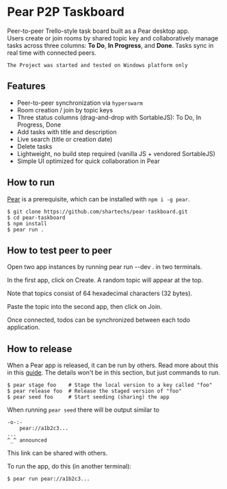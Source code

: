 # Pear P2P Taskboard

Peer-to-peer Trello-style task board built as a Pear desktop app.  
Users create or join rooms by shared topic key and collaboratively manage tasks across three columns: **To Do**, **In Progress**, and **Done**. Tasks sync in real time with connected peers.

`The Project was started and tested on Windows platform only`

## Features

- Peer-to-peer synchronization via `hyperswarm`
- Room creation / join by topic keys
- Three status columns (drag-and-drop with SortableJS): To Do, In Progress, Done
- Add tasks with title and description
- Live search (title or creation date)
- Delete tasks
- Lightweight, no build step required (vanilla JS + vendored SortableJS)
- Simple UI optimized for quick collaboration in Pear

## How to run

[Pear](https://docs.pears.com/guides/getting-started) is a prerequisite, which can be installed with `npm i -g pear`.

```
$ git clone https://github.com/shartechs/pear-taskboard.git
$ cd pear-taskboard
$ npm install
$ pear run .
```

## How to test peer to peer

Open two app instances by running pear run --dev . in two terminals.

In the first app, click on Create. A random topic will appear at the top.

Note that topics consist of 64 hexadecimal characters (32 bytes).

Paste the topic into the second app, then click on Join.

Once connected, todos can be synchronized between each todo application.

## How to release

When a Pear app is released, it can be run by others. Read more about this in this [guide](https://docs.pears.com/guides/sharing-a-pear-app). The details won't be in this section, but just commands to run.

```
$ pear stage foo    # Stage the local version to a key called "foo"
$ pear release foo  # Release the staged version of "foo"
$ pear seed foo     # Start seeding (sharing) the app
```

When running `pear seed` there will be output similar to

```
-o-:-
    pear://a1b2c3...
...
^_^ announced
```

This link can be shared with others.

To run the app, do this (in another terminal):

```
$ pear run pear://a1b2c3...
```
